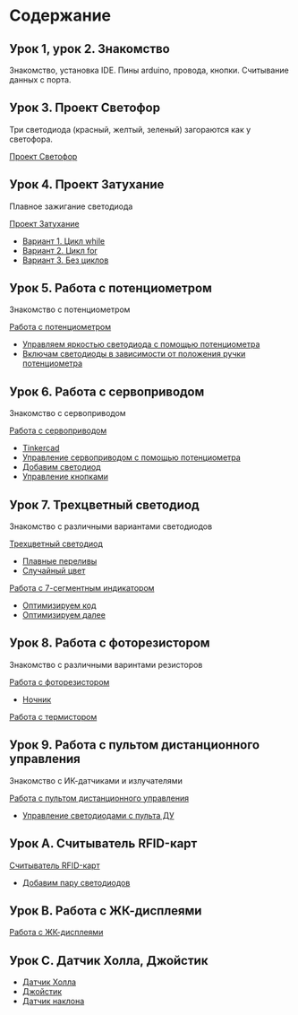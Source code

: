# Содержание

## Урок 1, урок 2. Знакомство

Знакомство, установка IDE. Пины arduino, провода, кнопки. Считывание данных с порта.

## Урок 3. Проект Светофор

Три светодиода (красный, желтый, зеленый) загораются как у светофора.

[Проект Светофор](https://github.com/trusiwko/Arduino/tree/master/eKids/Lesson3#Проект-Светофор)

## Урок 4. Проект Затухание

Плавное зажигание светодиода

[Проект Затухание](https://github.com/trusiwko/Arduino/tree/master/eKids/Lesson4#Проект-Затухание)
* [Вариант 1. Цикл while](https://github.com/trusiwko/Arduino/tree/master/eKids/Lesson4#Вариант-1-Цикл-while)
* [Вариант 2. Цикл for](https://github.com/trusiwko/Arduino/tree/master/eKids/Lesson4#Вариант-2-Цикл-for)
* [Вариант 3. Без циклов](https://github.com/trusiwko/Arduino/tree/master/eKids/Lesson4#Вариант-3-Без-циклов)

## Урок 5. Работа с потенциометром

Знакомство с потенциометром

[Работа с потенциометром](https://github.com/trusiwko/Arduino/tree/master/eKids/Lesson5#Работа-с-потенциометром)
* [Управляем яркостью светодиода с помощью потенциометра](https://github.com/trusiwko/Arduino/tree/master/eKids/Lesson5#Задание-1-Управляем-яркостью-светодиода-с-помощью-потенциометра)
* [Включам светодиоды в зависимости от положения ручки потенциометра](https://github.com/trusiwko/Arduino/tree/master/eKids/Lesson5#Задание-2-Включам-светодиоды-в-зависимости-от-положения-ручки-потенциометра)

## Урок 6. Работа с сервоприводом

Знакомство с сервоприводом

[Работа с сервоприводом](https://github.com/trusiwko/Arduino/tree/master/eKids/Lesson6#Работа-с-сервоприводом)
* [Tinkercad](https://github.com/trusiwko/Arduino/tree/master/eKids/Lesson6#tinkercad)
* [Управление сервоприводом с помощью потенциометра](https://github.com/trusiwko/Arduino/tree/master/eKids/Lesson6#Управление-сервоприводом-с-помощью-потенциометра)
* [Добавим светодиод](https://github.com/trusiwko/Arduino/tree/master/eKids/Lesson6#Добавим-светодиод)
* [Управление кнопками](https://github.com/trusiwko/Arduino/tree/master/eKids/Lesson6#Управление-кнопками)

## Урок 7. Трехцветный светодиод

Знакомство с различными вариантами светодиодов

[Трехцветный светодиод](https://github.com/trusiwko/Arduino/tree/master/eKids/Lesson7#Трехцветный-светодиод)
* [Плавные переливы](https://github.com/trusiwko/Arduino/tree/master/eKids/Lesson7#-Плавные-переливы)
* [Случайный цвет](https://github.com/trusiwko/Arduino/tree/master/eKids/Lesson7#-Случайный-цвет)

[Работа с 7-сегментным индикатором](https://github.com/trusiwko/Arduino/tree/master/eKids/Lesson7#Работа-с-7-сегментным-индикатором)
* [Оптимизируем код](https://github.com/trusiwko/Arduino/tree/master/eKids/Lesson7#-Оптимизируем-код)
* [Оптимизируем далее](https://github.com/trusiwko/Arduino/tree/master/eKids/Lesson7#-Оптимизируем-далее)

## Урок 8. Работа с фоторезистором

Знакомство с различными варинтами резисторов

[Работа с фоторезистором](https://github.com/trusiwko/Arduino/tree/master/eKids/Lesson8#Работа-с-фоторезистором)
* [Ночник](https://github.com/trusiwko/Arduino/tree/master/eKids/Lesson8#-Ночник)

[Работа с термистором](https://github.com/trusiwko/Arduino/tree/master/eKids/Lesson8#Работа-с-термистором)

## Урок 9. Работа с пультом дистанционного управления

Знакомство с ИК-датчиками и излучателями

[Работа с пультом дистанционного управления](https://github.com/trusiwko/Arduino/tree/master/eKids/Lesson9#Работа-с-пультом-дистанционного-управления)
* [Управление светодиодами с пульта ДУ](https://github.com/trusiwko/Arduino/tree/master/eKids/Lesson9#Управление-светодиодами-с-пульта-ДУ)

## Урок A. Считыватель RFID-карт

[Считыватель RFID-карт](https://github.com/trusiwko/Arduino/tree/master/eKids/LessonA#Считыватель-rfid-карт)
* [Добавим пару светодиодов](https://github.com/trusiwko/Arduino/tree/master/eKids/LessonA#Добавим-пару-светодиодов)

## Урок B. Работа с ЖК-дисплеями

[Работа с ЖК-дисплеями](https://github.com/trusiwko/Arduino/tree/master/eKids/LessonB#Работа-с-ЖК-дисплеями)

## Урок C. Датчик Холла, Джойстик

* [Датчик Холла](https://github.com/trusiwko/Arduino/tree/master/eKids/LessonC#Датчик-Холла)
* [Джойстик](https://github.com/trusiwko/Arduino/tree/master/eKids/LessonC#Джойстик)
* [Датчик наклона](https://github.com/trusiwko/Arduino/tree/master/eKids/LessonC#Датчик-наклона)